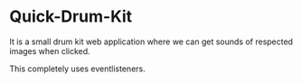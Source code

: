# Quick-Drum-Kit
It is a small drum kit web application where we can get sounds of respected images when clicked.


This completely uses eventlisteners.
